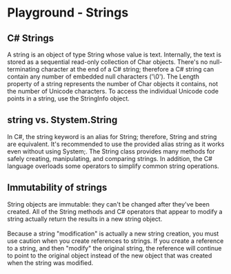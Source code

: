 # Playground - Strings
## C# Strings
A string is an object of type String whose value is text. Internally, the text is stored as a sequential read-only collection of Char objects. There's no null-terminating character at the end of a C# string; therefore a C# string can contain any number of embedded null characters ('\0'). The Length property of a string represents the number of Char objects it contains, not the number of Unicode characters. To access the individual Unicode code points in a string, use the StringInfo object.

## string vs. Stystem.String
In C#, the string keyword is an alias for String; therefore, String and string are equivalent. It's recommended to use the provided alias string as it works even without using System;. The String class provides many methods for safely creating, manipulating, and comparing strings. In addition, the C# language overloads some operators to simplify common string operations.

## Immutability of strings
String objects are immutable: they can't be changed after they've been created. All of the String methods and C# operators that appear to modify a string actually return the results in a new string object.
<br></br>
Because a string "modification" is actually a new string creation, you must use caution when you create references to strings. If you create a reference to a string, and then "modify" the original string, the reference will continue to point to the original object instead of the new object that was created when the string was modified.

